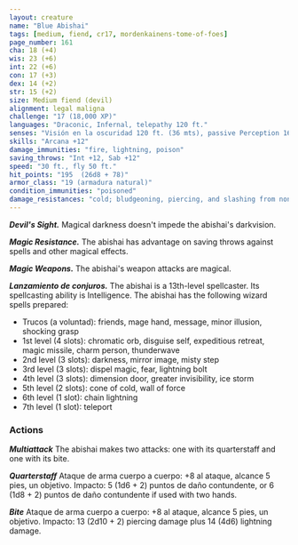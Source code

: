 ```yaml
---
layout: creature
name: "Blue Abishai"
tags: [medium, fiend, cr17, mordenkainens-tome-of-foes]
page_number: 161
cha: 18 (+4)
wis: 23 (+6)
int: 22 (+6)
con: 17 (+3)
dex: 14 (+2)
str: 15 (+2)
size: Medium fiend (devil)
alignment: legal maligna
challenge: "17 (18,000 XP)"
languages: "Draconic, Infernal, telepathy 120 ft."
senses: "Visión en la oscuridad 120 ft. (36 mts), passive Perception 16"
skills: "Arcana +12"
damage_immunities: "fire, lightning, poison"
saving_throws: "Int +12, Sab +12"
speed: "30 ft., fly 50 ft."
hit_points: "195  (26d8 + 78)"
armor_class: "19 (armadura natural)"
condition_immunities: "poisoned"
damage_resistances: "cold; bludgeoning, piercing, and slashing from nonmagical attacks that aren't silvered"
---
```


***Devil's Sight.*** Magical darkness doesn't impede the abishai's darkvision.

***Magic Resistance.*** The abishai has advantage on saving throws against spells and other magical effects.

***Magic Weapons.*** The abishai's weapon attacks are magical.

***Lanzamiento de conjuros.*** The abishai is a 13th-level spellcaster. Its spellcasting ability is Intelligence. The abishai has the following wizard spells prepared:
* Trucos (a voluntad): friends, mage hand, message, minor illusion, shocking grasp
* 1st level (4 slots): chromatic orb, disguise self, expeditious retreat, magic missile, charm person, thunderwave
* 2nd level (3 slots): darkness, mirror image, misty step
* 3rd level (3 slots): dispel magic, fear, lightning bolt
* 4th level (3 slots): dimension door, greater invisibility, ice storm
* 5th level (2 slots): cone of cold, wall of force
* 6th level (1 slot): chain lightning
* 7th level (1 slot): teleport

### Actions

***Multiattack*** The abishai makes two attacks: one with its quarterstaff and one with its bite.

***Quarterstaff*** Ataque de arma cuerpo a cuerpo: +8 al ataque, alcance 5 pies, un objetivo. Impacto: 5 (1d6 + 2) puntos de daño contundente, or 6 (1d8 + 2) puntos de daño contundente if used with two hands.

***Bite*** Ataque de arma cuerpo a cuerpo: +8 al ataque, alcance 5 pies, un objetivo. Impacto: 13 (2d10 + 2) piercing damage plus 14 (4d6) lightning damage.